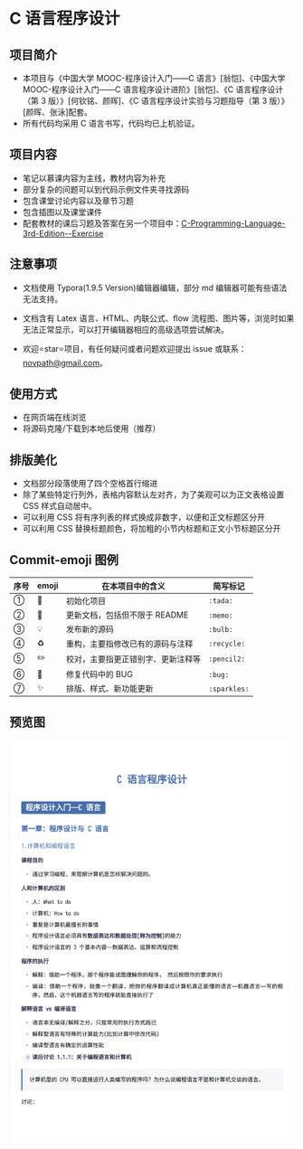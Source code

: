 # C 语言程序设计

## 项目简介

* 本项目与《中国大学 MOOC-程序设计入门——C 语言》[翁恺]、《中国大学 MOOC-程序设计入门——C 语言程序设计进阶》[翁恺]、《C 语言程序设计（第 3 版）》[何钦铭、颜晖]、《C 语言程序设计实验与习题指导（第 3 版）》[颜晖、张泳]配套。
* 所有代码均采用 C 语言书写，代码均已上机验证。

## 项目内容

* 笔记以慕课内容为主线，教材内容为补充
* 部分复杂的问题可以到代码示例文件夹寻找源码
* 包含课堂讨论内容以及章节习题
* 包含插图以及课堂课件
* 配套教材的课后习题及答案在另一个项目中：[C-Programming-Language-3rd-Edition--Exercise](https://github.com/novpath/C-Programming-Language-3rd-Edition--Exercise)

## 注意事项

* 文档使用 Typora(1.9.5 Version)编辑器编辑，部分 md 编辑器可能有些语法无法支持。
* 文档含有 Latex 语言、HTML、内联公式、flow 流程图、图片等，浏览时如果无法正常显示，可以打开编辑器相应的高级选项尝试解决。

* 欢迎⭐️star⭐️项目，有任何疑问或者问题欢迎提出 issue 或联系：[novpath@gmail.com](mailto:novpath@gmail.com)。

## 使用方式

* 在网页端在线浏览
* 将源码克隆/下载到本地后使用（推荐）

## 排版美化

* 文档部分段落使用了四个空格首行缩进
* 除了某些特定行列外，表格内容默认左对齐，为了美观可以为正文表格设置 CSS 样式自动居中。
* 可以利用 CSS 将有序列表的样式换成非数字，以便和正文标题区分开
* 可以利用 CSS 替换标题颜色，将加粗的小节内标题和正文小节标题区分开

## Commit-emoji 图例

| 序号 | emoji      | 在本项目中的含义                   | 简写标记     |
| ---- | ---------- | ---------------------------------- | ------------ |
| ①    | :tada:     | 初始化项目                         | `:tada:`     |
| ②    | :memo:     | 更新文档，包括但不限于 README       | `:memo:`     |
| ③    | :bulb:     | 发布新的源码                       | `:bulb:`     |
| ④    | :recycle:  | 重构，主要指修改已有的源码与注释   | `:recycle:`  |
| ⑤    | :pencil2:  | 校对，主要指更正错别字、更新注释等 | `:pencil2:`  |
| ⑥    | :bug:      | 修复代码中的 BUG                    | `:bug:`      |
| ⑦    | :sparkles: | 排版、样式、新功能更新             | `:sparkles:`​ |

## 预览图

![封面预览](封面预览.png)

